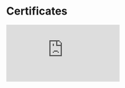 # Certificates
![certificate-free-coding-course-intro-to-html-and-css-60b034e8cc3ba83f4f20f1e8.pdf](https://github.com/permastash/Certificates/files/7360550/certificate-free-coding-course-intro-to-html-and-css-60b034e8cc3ba83f4f20f1e8.pdf)
